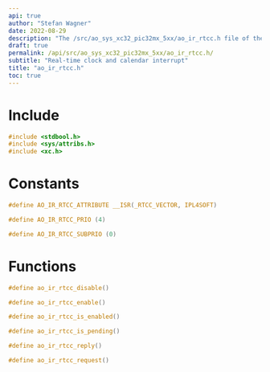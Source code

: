 ```yaml
---
api: true
author: "Stefan Wagner"
date: 2022-08-29
description: "The /src/ao_sys_xc32_pic32mx_5xx/ao_ir_rtcc.h file of the ao real-time operating system."
draft: true
permalink: /api/src/ao_sys_xc32_pic32mx_5xx/ao_ir_rtcc.h/
subtitle: "Real-time clock and calendar interrupt"
title: "ao_ir_rtcc.h"
toc: true
---
```


# Include

```c
#include <stdbool.h>
#include <sys/attribs.h>
#include <xc.h>
```

# Constants

```c
#define AO_IR_RTCC_ATTRIBUTE __ISR(_RTCC_VECTOR, IPL4SOFT)
```

```c
#define AO_IR_RTCC_PRIO (4)
```

```c
#define AO_IR_RTCC_SUBPRIO (0)
```

# Functions

```c
#define ao_ir_rtcc_disable()
```

```c
#define ao_ir_rtcc_enable()
```

```c
#define ao_ir_rtcc_is_enabled()
```

```c
#define ao_ir_rtcc_is_pending()
```

```c
#define ao_ir_rtcc_reply()
```

```c
#define ao_ir_rtcc_request()
```
